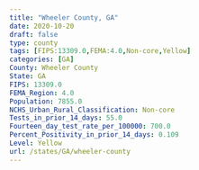 ```yaml
---
title: "Wheeler County, GA"
date: 2020-10-20
draft: false
type: county
tags: [FIPS:13309.0,FEMA:4.0,Non-core,Yellow]
categories: [GA]
County: Wheeler County
State: GA
FIPS: 13309.0
FEMA_Region: 4.0
Population: 7855.0
NCHS_Urban_Rural_Classification: Non-core
Tests_in_prior_14_days: 55.0
Fourteen_day_test_rate_per_100000: 700.0
Percent_Positivity_in_prior_14_days: 0.109
Level: Yellow
url: /states/GA/wheeler-county
---
```



